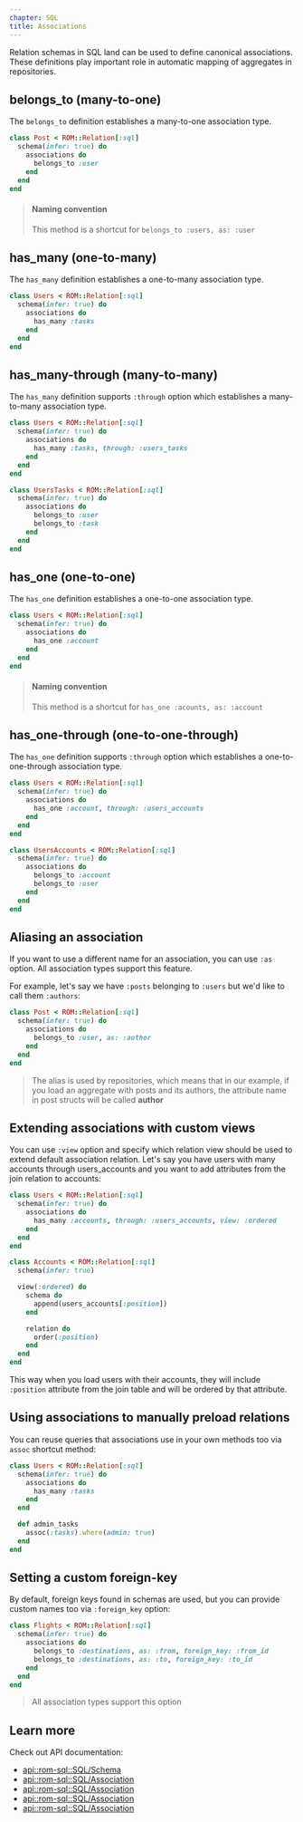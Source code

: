 ```yaml
---
chapter: SQL
title: Associations
---
```


Relation schemas in SQL land can be used to define canonical associations. These
definitions play important role in automatic mapping of aggregates in repositories.

## belongs_to (many-to-one)

The `belongs_to` definition establishes a many-to-one association type.

``` ruby
class Post < ROM::Relation[:sql]
  schema(infer: true) do
    associations do
      belongs_to :user
    end
  end
end
```

> #### Naming convention
> This method is a shortcut for `belongs_to :users, as: :user`

## has_many (one-to-many)

The `has_many` definition establishes a one-to-many association type.

``` ruby
class Users < ROM::Relation[:sql]
  schema(infer: true) do
    associations do
      has_many :tasks
    end
  end
end
```

## has_many-through (many-to-many)

The `has_many` definition supports `:through` option which establishes a
many-to-many association type.

``` ruby
class Users < ROM::Relation[:sql]
  schema(infer: true) do
    associations do
      has_many :tasks, through: :users_tasks
    end
  end
end

class UsersTasks < ROM::Relation[:sql]
  schema(infer: true) do
    associations do
      belongs_to :user
      belongs_to :task
    end
  end
end
```

## has_one (one-to-one)

The `has_one` definition establishes a one-to-one association type.

``` ruby
class Users < ROM::Relation[:sql]
  schema(infer: true) do
    associations do
      has_one :account
    end
  end
end
```

> #### Naming convention
> This method is a shortcut for `has_one :acounts, as: :account`

## has_one-through (one-to-one-through)

The `has_one` definition supports `:through` option which establishes a
one-to-one-through association type.

``` ruby
class Users < ROM::Relation[:sql]
  schema(infer: true) do
    associations do
      has_one :account, through: :users_accounts
    end
  end
end

class UsersAccounts < ROM::Relation[:sql]
  schema(infer: true) do
    associations do
      belongs_to :account
      belongs_to :user
    end
  end
end
```

## Aliasing an association

If you want to use a different name for an association, you can use `:as` option.
All association types support this feature.

For example, let's say we have `:posts` belonging to `:users` but we'd like to call
them `:authors`:

``` ruby
class Post < ROM::Relation[:sql]
  schema(infer: true) do
    associations do
      belongs_to :user, as: :author
    end
  end
end
```

> The alias is used by repositories, which means that in our example, if you load
> an aggregate with posts and its authors, the attribute name in post structs
> will be called **author**

## Extending associations with custom views

You can use `:view` option and specify which relation view should be used to extend
default association relation. Let's say you have users with many accounts through
users_accounts and you want to add attributes from the join relation to accounts:

``` ruby
class Users < ROM::Relation[:sql]
  schema(infer: true) do
    associations do
      has_many :accounts, through: :users_accounts, view: :ordered
    end
  end
end

class Accounts < ROM::Relation[:sql]
  schema(infer: true)

  view(:ordered) do
    schema do
      append(users_accounts[:position])
    end

    relation do
      order(:position)
    end
  end
end
```

This way when you load users with their accounts, they will include `:position`
attribute from the join table and will be ordered by that attribute.

## Using associations to manually preload relations

You can reuse queries that associations use in your own methods too via `assoc`
shortcut method:

``` ruby
class Users < ROM::Relation[:sql]
  schema(infer: true) do
    associations do
      has_many :tasks
    end
  end

  def admin_tasks
    assoc(:tasks).where(admin: true)
  end
end
```

## Setting a custom foreign-key

By default, foreign keys found in schemas are used, but you can provide custom names too via
`:foreign_key` option:

``` ruby
class Flights < ROM::Relation[:sql]
  schema(infer: true) do
    associations do
      belongs_to :destinations, as: :from, foreign_key: :from_id
      belongs_to :destinations, as: :to, foreign_key: :to_id
    end
  end
end
```

> All association types support this option

## Learn more

Check out API documentation:

* [api::rom-sql::SQL/Schema](AssociationsDSL)
* [api::rom-sql::SQL/Association](OneToMany)
* [api::rom-sql::SQL/Association](OneToOne)
* [api::rom-sql::SQL/Association](ManyToOne)
* [api::rom-sql::SQL/Association](ManyToMany)
